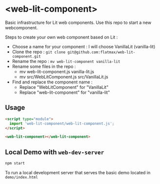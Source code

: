 # \<web-lit-component>
Basic infrastructure for Lit web components. Use this repo to start a new webcomponent.

Steps to create your own web component based on Lit :
* Choose a name for your component : I will choose VanillaLit (vanilla-lit)
* Clone the repo : ```git clone git@github.com:flatmax/web-lit-component.git```
* Rename the repo : ```mv web-lit-component vanilla-lit```
* Rename some files in the repo :
  * mv web-lit-component.js vanilla-lit.js
  * mv src/WebLitComponent.js src/VanillaLit.js
* Find and replace the component name :
  * Replace "WebLitComponent" for "VanillaLit"
  * Replace "web-lit-component" for "vanilla-lit"

## Usage
```html
<script type="module">
  import 'web-lit-component/web-lit-component.js';
</script>

<web-lit-component></web-lit-component>
```

## Local Demo with `web-dev-server`
```bash
npm start
```
To run a local development server that serves the basic demo located in `demo/index.html`
